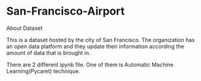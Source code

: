 # San-Francisco-Airport

About Dataset

This is a dataset hosted by the city of San Francisco. The organization has an open data platform and they update their information according the amount of data that is brought in.

There are 2 different ipynb file. One of them is Automatic Machine Learning(Pycaret) technique.
